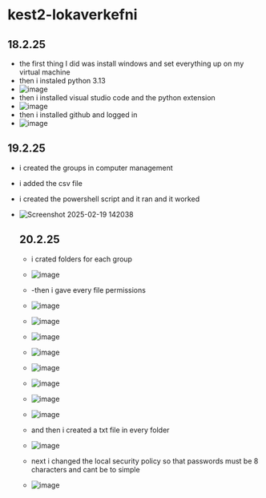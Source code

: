 # kest2-lokaverkefni
## 18.2.25
- the first thing I did was install windows and set everything up on my virtual machine
- then i instaled python 3.13
- ![image](https://github.com/user-attachments/assets/2a25cf44-07d4-455a-ad17-747302b6b359)
- then i installed visual studio code and the python extension
- ![image](https://github.com/user-attachments/assets/39c28bd3-863e-4898-be2b-d6c472ab14d3)
- then i installed github and logged in
- ![image](https://github.com/user-attachments/assets/65ab6cba-a89f-4368-8ec0-d2c4d432a369)


## 19.2.25
- i created the groups in computer management
- i added the csv file
- i created the powershell script and it ran and it worked
- ![Screenshot 2025-02-19 142038](https://github.com/user-attachments/assets/5080795c-2071-433a-831e-d1c7b72f7096)


  ## 20.2.25
  - i crated folders for each group
  - ![image](https://github.com/user-attachments/assets/1eab1785-87a7-4587-8a59-d6f9eff0e2bb)
  - -then i gave every file permissions
  - ![image](https://github.com/user-attachments/assets/efe61816-d7fe-45ec-9802-69d658721632)
  - ![image](https://github.com/user-attachments/assets/2a157003-2e7b-492c-8d00-574bf7b73864)
  - ![image](https://github.com/user-attachments/assets/444964b9-9478-4f8a-9676-6014c00b2669)
  - ![image](https://github.com/user-attachments/assets/23262255-f727-45d5-8551-2884bf181b59)
  - ![image](https://github.com/user-attachments/assets/cfebdb0d-b655-4e28-8f70-f91969799f96)
  - ![image](https://github.com/user-attachments/assets/2accaa85-0c2e-445c-89e8-ff766c269940)
  - ![image](https://github.com/user-attachments/assets/01cc8bf1-426e-4e40-98b1-a1991c4664bf)
  - ![image](https://github.com/user-attachments/assets/332220b5-66be-48e7-a747-20ebe663f51b)
  - and then i created a txt file in every folder
  - ![image](https://github.com/user-attachments/assets/e025cb9f-aa9a-4eac-9b7a-44342d1ec629)
 

  - next i changed the local security policy so that passwords must be 8 characters and cant be to simple
  - ![image](https://github.com/user-attachments/assets/e1d9f10d-69cb-4884-836b-5b4fa9fc92e7)








